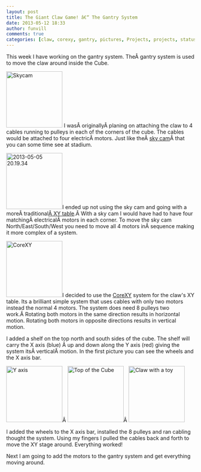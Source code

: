 ```yaml
---
layout: post
title: The Giant Claw Game! â€“ The Gantry System
date: 2013-05-12 18:33
author: funvill
comments: true
categories: [claw, corexy, gantry, pictures, Projects, projects, status update, xy, xytable]
---
```

This week I have working on the gantry system. TheÂ gantry system is used to move the claw around inside the Cube.

<a href="http://www.abluestar.com/blog/wp-content/uploads/2013/05/350px-Skycam_Husky_Stadium.jpg"><img class="size-thumbnail wp-image-3270 alignright" alt="Skycam" src="http://www.abluestar.com/blog/wp-content/uploads/2013/05/350px-Skycam_Husky_Stadium-150x150.jpg" width="150" height="150" /></a> I wasÂ originallyÂ planing on attaching the claw to 4 cables running to pulleys in each of the corners of the cube. The cables would be attached to four electricÂ motors. Just like theÂ <a href="http://en.wikipedia.org/wiki/Skycam">sky cam</a>Â that you can some time see at stadium.

<img class="size-thumbnail wp-image-3275 alignleft" alt="2013-05-05 20.19.34" src="http://www.abluestar.com/blog/wp-content/uploads/2013/05/2013-05-05-20.19.341-150x150.jpg" width="150" height="150" />I ended up not using the sky cam and going with a moreÂ traditional<a href="http://en.wikipedia.org/wiki/X-Y_table">Â XY table</a>.Â With a sky cam I would have had to have four matchingÂ electricalÂ motors in each corner. To move the sky cam North/East/South/West you need to move all 4 motors inÂ sequence making it more complex of a system.

<a href="http://www.abluestar.com/blog/wp-content/uploads/2013/05/reference.png"><img class="size-thumbnail wp-image-3271 alignright" alt="CoreXY" src="http://www.abluestar.com/blog/wp-content/uploads/2013/05/reference-150x150.png" width="150" height="150" /></a>I decided to use the <a href="http://corexy.com/theory.html">CoreXY</a> system for the claw's XY table. Its a brilliant simple system that uses cables with only two motors instead the normal 4 motors. The system does need 8 pulleys two work.Â Rotating both motors in the same direction results in horizontal motion. Rotating both motors in opposite directions results in vertical motion.

I added a shelf on the top north and south sides of the cube. The shelf will carry the X axis (blue) Â up and down along the Y axis (red) giving the system itsÂ verticalÂ motion. In the first picture you can see the wheels and the X axis bar.

<img class="size-thumbnail wp-image-3273" alt="Y axis " src="http://www.abluestar.com/blog/wp-content/uploads/2013/05/2013-05-10-20.57.02-150x150.jpg" width="150" height="150" />Â <a href="http://www.abluestar.com/blog/wp-content/uploads/2013/05/2013-05-12-18.46.37.jpg"><img class="alignnone size-thumbnail wp-image-3274" alt="Top of the Cube" src="http://www.abluestar.com/blog/wp-content/uploads/2013/05/2013-05-12-18.46.37-150x150.jpg" width="150" height="150" /></a>Â <a href="http://www.abluestar.com/blog/wp-content/uploads/2013/05/2013-05-05-20.22.49.jpg"><img class="alignnone size-thumbnail wp-image-3281" alt="Claw with a toy " src="http://www.abluestar.com/blog/wp-content/uploads/2013/05/2013-05-05-20.22.49-150x150.jpg" width="150" height="150" /></a>

I added the wheels to the X axis bar, installed the 8 pulleys and ran cabling thought the system. Using my fingers I pulled the cables back and forth to move the XY stage around. Everything worked!

Next I am going to add the motors to the gantry system and get everything moving around.
